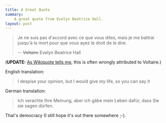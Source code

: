 ```yaml
---
title: A Great Quote
summary:
    A great quote from Evelyn Beatrice Hall.
layout: post
---
```


> Je ne suis pas d'accord avec ce que vous dites, mais
> je me battrai jusqu'à la mort pour que vous ayez le droit
> de le dire.
>
> -- <del>Voltaire</del> Evelyn Beatrice Hall

(**UPDATE:** [As Wikiquote tells me][wikiquote], this is often wrongly attributed to Voltaire.)

English translation:

> I despise your opinion, but I would give my life, so you can say it

German translation:

> Ich verachte Ihre Meinung, aber ich gäbe mein Leben
> dafür, dass Sie sie sagen dürfen.

That's democracy (I still hope it's out there somewhere ;-).


[wikiquote]:    http://en.wikiquote.org/wiki/Voltaire   "Quotes by Voltaire"

